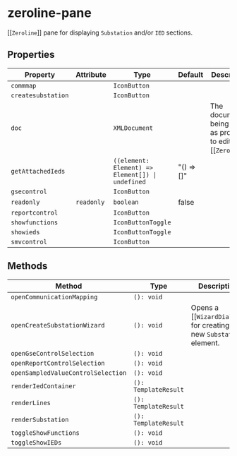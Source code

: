 # zeroline-pane

[[`Zeroline`]] pane for displaying `Substation` and/or `IED` sections.

## Properties

| Property           | Attribute  | Type                                             | Default    | Description                                      |
|--------------------|------------|--------------------------------------------------|------------|--------------------------------------------------|
| `commmap`          |            | `IconButton`                                     |            |                                                  |
| `createsubstation` |            | `IconButton`                                     |            |                                                  |
| `doc`              |            | `XMLDocument`                                    |            | The document being edited as provided to editor by [[`Zeroline`]]. |
| `getAttachedIeds`  |            | `((element: Element) => Element[]) \| undefined` | "() => []" |                                                  |
| `gsecontrol`       |            | `IconButton`                                     |            |                                                  |
| `readonly`         | `readonly` | `boolean`                                        | false      |                                                  |
| `reportcontrol`    |            | `IconButton`                                     |            |                                                  |
| `showfunctions`    |            | `IconButtonToggle`                               |            |                                                  |
| `showieds`         |            | `IconButtonToggle`                               |            |                                                  |
| `smvcontrol`       |            | `IconButton`                                     |            |                                                  |

## Methods

| Method                             | Type                 | Description                                      |
|------------------------------------|----------------------|--------------------------------------------------|
| `openCommunicationMapping`         | `(): void`           |                                                  |
| `openCreateSubstationWizard`       | `(): void`           | Opens a [[`WizardDialog`]] for creating a new `Substation` element. |
| `openGseControlSelection`          | `(): void`           |                                                  |
| `openReportControlSelection`       | `(): void`           |                                                  |
| `openSampledValueControlSelection` | `(): void`           |                                                  |
| `renderIedContainer`               | `(): TemplateResult` |                                                  |
| `renderLines`                      | `(): TemplateResult` |                                                  |
| `renderSubstation`                 | `(): TemplateResult` |                                                  |
| `toggleShowFunctions`              | `(): void`           |                                                  |
| `toggleShowIEDs`                   | `(): void`           |                                                  |
